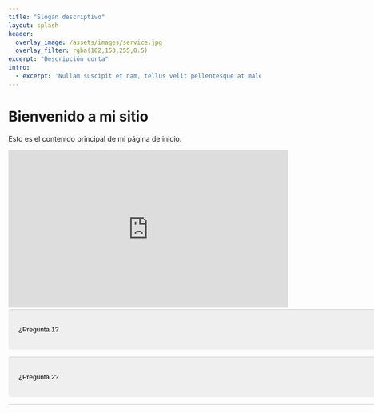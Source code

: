 ```yaml
---
title: "Slogan descriptivo"
layout: splash
header:
  overlay_image: /assets/images/service.jpg
  overlay_filter: rgba(102,153,255,0.5)
excerpt: "Descripción corta"
intro: 
  - excerpt: 'Nullam suscipit et nam, tellus velit pellentesque at malesuada, enim eaque. Quis nulla, netus tempor in diam gravida tincidunt, *proin faucibus* voluptate felis id sollicitudin. Centered with `type="center"`'
---
```


# Bienvenido a mi sitio

Esto es el contenido principal de mi página de inicio.

<iframe width="560" height="315" src="https://www.youtube.com/embed/4xd4k43obXE?controls=1&showinfo=0&modestbranding=1" frameborder="0" allowfullscreen></iframe>

<div class="faq">
  <button class="accordion">¿Pregunta 1?
   <img src="/assets/images/angulo-derecho.svg" width="20" height="20" style="vertical-align: middle;">
  </button>
  <div class="panel">
    <p>Respuesta a la pregunta 1.</p>
  </div>

  <button class="accordion">¿Pregunta 2?
   <img src="/assets/images/angulo-derecho.svg" width="20" height="20" style="vertical-align: middle;">
  </button>
  <div class="panel">
    <p>Respuesta a la pregunta 2.</p>
  </div>

  <!-- Agrega más botones y respuestas aquí según sea necesario -->
</div>

<style>
  .faq {
    width: 800px;
    text-align: left;
    border-bottom: 1px solid #ccc
  }

  /* Estilo para los botones */
  .accordion {
    padding: 20px 20px;
    padding-left: 20px;
    padding-right: 20px;
    width: 780px;
    text-align: left;
    border: none;
    border-radius: 5px;
    cursor: pointer;
    text-decoration: none;
    line-height: 40px;
    outline: none;
    border-top: 1px solid #ccc; /* Línea separadora entre las preguntas */
   /* background-image: url('/assets/images/angulo-derecho.svg');*/ /* Agrega la imagen de chevron como fondo */
    /*background-repeat: no-repeat; /* Evita que la imagen se repita */
   /* background-position: right 20px center; /* Ajusta la posición de la imagen a la derecha *//*background-size: 20px;
    transition: transform 0.3s ease; /* Agrega una transición suave para la rotación */
  }

  /* Aplica la rotación de la imagen cuando se hace clic */
  .accordion.clicked {
    transform: rotate(180deg);
  }

  .accordion:hover {
    /* background-color: #f4f4f4; */
  }
  .accordion:focus, .boton:active {
    /* background-color: #f4f4f4 */; /* Cambia el color de fondo al hacer foco o clic en el botón */
    outline: none; /* Quita el borde azul al hacer foco en el botón */
  }


  .active, .accordion:hover {
    /*background-color: #ccc;*/
  }

  /* Estilo para las secciones de respuestas */
  .panel {
    padding: 0 18px;
    /* background-color: white; */
    display: none;
    overflow: hidden;
  }

  /* Estilo CSS para alinear la imagen a la derecha */
img {
  float: right; /* Alinea la imagen a la derecha */
  margin-left: 10px; /* Agrega un margen izquierdo para separar la imagen del texto */
  /*margin-top: 10.125px;*/
  margin-bottom: 10px; /* Espacio inferior entre cada plan */
  margin-top: 10px;
}

</style>


  <script>
  var acc = document.getElementsByClassName("accordion");
  var i;

  for (i = 0; i < acc.length; i++) {
    acc[i].addEventListener("click", function() {
      // Toggle the "active" class for the accordion button
      this.classList.toggle("active");

      // Find the image inside the accordion button
      var img = this.querySelector('img');

      // Toggle the "clicked" class for the image
      img.classList.toggle("clicked");

      // Find the panel associated with the accordion button
      var panel = this.nextElementSibling;

      // Toggle the display of the panel
      if (panel.style.display === "block") {
        panel.style.display = "none";
      } else {
        panel.style.display = "block";
      }
    });
  }
</script>
